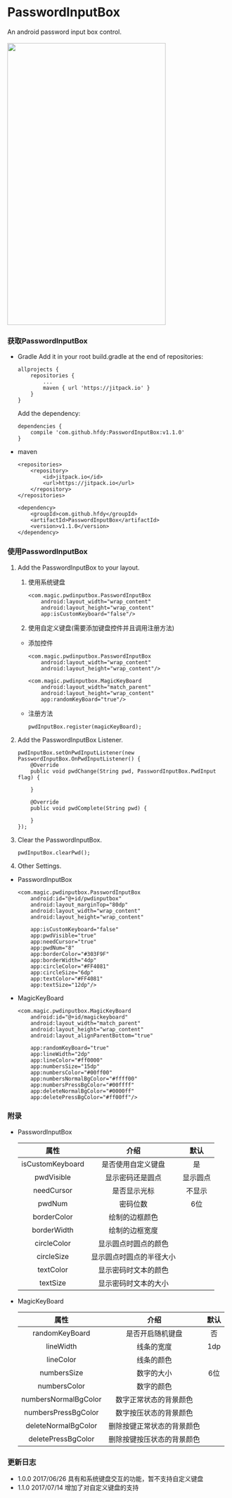 # PasswordInputBox
An android password input box control.<br>
<br>
<img src="https://github.com/hfdy/PasswordInputBox/blob/master/Screenshot/Screenshot1.png" width = "360" height = "640" />
### 获取PasswordInputBox
- Gradle
Add it in your root build.gradle at the end of repositories:

    ```
    allprojects {
        repositories {
        	...
        	maven { url 'https://jitpack.io' }
        }
    }
    ```

  Add the dependency:

    ```
    dependencies {
        compile 'com.github.hfdy:PasswordInputBox:v1.1.0'
    }
    ```
- maven

    ```
    <repositories>
        <repository>
            <id>jitpack.io</id>
            <url>https://jitpack.io</url>
        </repository>
    </repositories>

    <dependency>
        <groupId>com.github.hfdy</groupId>
        <artifactId>PasswordInputBox</artifactId>
        <version>v1.1.0</version>
    </dependency>
    ```

### 使用PasswordInputBox
1. Add the PasswordInputBox to your layout.
    1. 使用系统键盘
        ```
        <com.magic.pwdinputbox.PasswordInputBox
            android:layout_width="wrap_content"
            android:layout_height="wrap_content"
            app:isCustomKeyboard="false"/>
        ```

    2. 使用自定义键盘(需要添加键盘控件并且调用注册方法)
    - 添加控件
        ```
        <com.magic.pwdinputbox.PasswordInputBox
            android:layout_width="wrap_content"
            android:layout_height="wrap_content"/>
        ```
        ```
        <com.magic.pwdinputbox.MagicKeyBoard
            android:layout_width="match_parent"
            android:layout_height="wrap_content"
            app:randomKeyBoard="true"/>
        ```
    - 注册方法
        ```
        pwdInputBox.register(magicKeyBoard);
        ```


2. Add the PasswordInputBox Listener.

    ```
    pwdInputBox.setOnPwdInputListener(new PasswordInputBox.OnPwdInputListener() {
        @Override
        public void pwdChange(String pwd, PasswordInputBox.PwdInput flag) {

        }

        @Override
        public void pwdComplete(String pwd) {

        }
    });
    ```

3. Clear the PasswordInputBox.

    ```
    pwdInputBox.clearPwd();
    ```
4. Other Settings.
- PasswordInputBox

    ```
    <com.magic.pwdinputbox.PasswordInputBox
        android:id="@+id/pwdinputbox"
        android:layout_marginTop="80dp"
        android:layout_width="wrap_content"
        android:layout_height="wrap_content"

        app:isCustomKeyboard="false"
        app:pwdVisible="true"
        app:needCursor="true"
        app:pwdNum="8"
        app:borderColor="#303F9F"
        app:borderWidth="4dp"
        app:circleColor="#FF4081"
        app:circleSize="6dp"
        app:textColor="#FF4081"
        app:textSize="12dp"/>
    ```

- MagicKeyBoard

    ```
    <com.magic.pwdinputbox.MagicKeyBoard
        android:id="@+id/magickeyboard"
        android:layout_width="match_parent"
        android:layout_height="wrap_content"
        android:layout_alignParentBottom="true"

        app:randomKeyBoard="true"
        app:lineWidth="2dp"
        app:lineColor="#ff0000"
        app:numbersSize="15dp"
        app:numbersColor="#00ff00"
        app:numbersNormalBgColor="#ffff00"
        app:numbersPressBgColor="#00ffff"
        app:deleteNormalBgColor="#0000ff"
        app:deletePressBgColor="#ff00ff"/>
    ```


### 附录
- PasswordInputBox

    | 属性             | 介绍               | 默认 |
    | :---------------:|:------------------:|:--:|
    | isCustomKeyboard | 是否使用自定义键盘 | 是 |
    | pwdVisible | 显示密码还是圆点 | 显示圆点 |
    | needCursor | 是否显示光标 | 不显示 |
    | pwdNum | 密码位数 | 6位 |
    | borderColor | 绘制的边框颜色 | &nbsp; |
    | borderWidth | 绘制的边框宽度 | &nbsp; |
    | circleColor | 显示圆点时圆点的颜色 | &nbsp; |
    | circleSize | 显示圆点时圆点的半径大小 | &nbsp; |
    | textColor | 显示密码时文本的颜色 | &nbsp; |
    | textSize | 显示密码时文本的大小 | &nbsp; |

- MagicKeyBoard

    | 属性             | 介绍               | 默认 |
    | :---------------:|:------------------:|:--:|
    | randomKeyBoard | 是否开启随机键盘 | 否 |
    | lineWidth | 线条的宽度 | 1dp |
    | lineColor | 线条的颜色 | &nbsp; |
    | numbersSize | 数字的大小 | 6位 |
    | numbersColor | 数字的颜色 | &nbsp; |
    | numbersNormalBgColor | 数字正常状态的背景颜色 | &nbsp; |
    | numbersPressBgColor | 数字按压状态的背景颜色 | &nbsp; |
    | deleteNormalBgColor | 删除按键正常状态的背景颜色 | &nbsp; |
    | deletePressBgColor | 删除按键按压状态的背景颜色 | &nbsp; |

### 更新日志
- 1.0.0 2017/06/26         具有和系统键盘交互的功能，暂不支持自定义键盘
- 1.1.0 2017/07/14 增加了对自定义键盘的支持